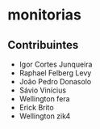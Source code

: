 # monitorias

## Contribuintes

- Igor Cortes Junqueira
- Raphael Felberg Levy
- João Pedro Donasolo
- Sávio Vinícius
- Wellington fera
- Erick Brito
- Wellington zik4

